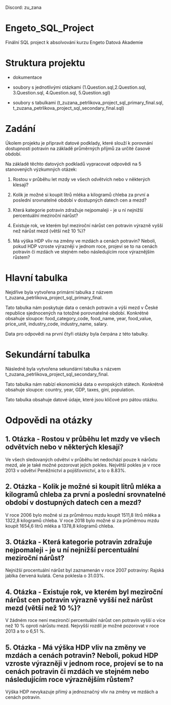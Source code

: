 Discord: zu_zana

# Engeto_SQL_Project
Finální SQL project k absolvování kurzu Engeto Datová Akademie


# Struktura projektu

- dokumentace

- soubory s jednotlivými otázkami (1.Question.sql,2.Question.sql, 3.Question.sql, 4.Question.sql, 5.Question.sgl)

- soubory s tabulkami (t_zuzana_petrlikova_project_sql_primary_final.sql, t_zuzana_petrlikova_project_sql_secondary_final.sql)


# Zadání

Úkolem projektu je připravit datové podklady, které slouží k porovnání dostupnosti potravin na základě průměrných příjmů za určité časové období.

Na základě těchto datových podkladů vypracovat odpovědi na 5 stanovených výzkumných otázek:

1) Rostou v průběhu let mzdy ve všech odvětvích nebo v některých klesají?

2) Kolik je možné si koupit litrů mléka a kilogramů chleba za první a poslední srovnatelné období v dostupných datech cen a mezd?

3) Která kategorie potravin zdražuje nejpomaleji - je u ní nejnižší percentuální meziroční nárůst?
 
4) Existuje rok, ve kterém byl meziroční nárůst cen potravin výrazně vyšší než nárůst mezd (větší než 10 %)?

5) Má výška HDP vliv na změny ve mzdách a cenách potravin? Neboli, pokud HDP vzroste výrazněji v jednom roce, projeví se to na cenách potravin či mzdách ve stejném nebo následujícím roce výraznějším růstem?



# Hlavní tabulka

Nejdříve byla vytvořena primární tabulka z názvem t_zuzana_petrlikova_project_sql_primary_final. 

Tato tabulka nám poskytuje data o cenách potravin a výši mezd v České republice sjednocených na totožné porovnatelné období.
Konkrétné obsahuje sloupce: food_category_code, food_name, year, food_value, price_unit, industry_code, industry_name, salary.

Data pro odpovědi na první čtyři otázky byla čerpána z této tabulky.



# Sekundární tabulka

Následně byla vytvořena sekundární tabulka s názvem t_zuzana_petrlikova_project_sql_secondary_final.

Tato tabulka nám nabízí ekonomická data o evropských státech. Konkrétně obsahuje sloupce: country, year, GDP, taxes, gini, population.

Tato tabulka obsahuje datové údaje, které jsou klíčové pro pátou otázku.


# Odpovědi na otázky
## 1. Otázka -  Rostou v průběhu let mzdy ve všech odvětvích nebo v některých klesají?

Ve všech sledovaných odvětví v průběhu let nedochází pouze k nárůstu mezd, ale je také možné pozorovat jejich pokles. 
Největší pokles je v roce 2013 v odvětví Peněžnictví a pojišťovnictví, a to o 8.83%.
 

## 2. Otázka - Kolik je možné si koupit litrů mléka a kilogramů chleba za první a poslední srovnatelné období v dostupných datech cen a mezd?

V roce 2006 bylo možné si za průměrnou mzdu koupit 1511,8 litrů mléka a 1322,8 kilogramů chleba.
V roce 2018 bylo možné si za průměrnou mzdu koupit 1654,6 litrů mléka a 1378,8 kilogramů chleba.


## 3. Otázka - Která kategorie potravin zdražuje nejpomaleji - je u ní nejnižší percentuální meziroční nárůst?

Nejnižší procentuální nárůst byl zaznamenán v roce 2007 potraviny: Rajská jablka červená kulatá. 
Cena poklesla o 31.03%.


## 4. Otázka - Existuje rok, ve kterém byl meziroční nárůst cen potravin výrazně vyšší než nárůst mezd (větší než 10 %)?

V žádném roce není mezirončí percentuální nárůst cen potravin vyšší o více než 10 % oproti nárůstu mezd. 
Nejvyšší rozdíl je možné pozorovat v roce 2013 a to o 6,51 %.


## 5. Otázka - Má výška HDP vliv na změny ve mzdách a cenách potravin? Neboli, pokud HDP vzroste výrazněji v jednom roce, projeví se to na cenách potravin či mzdách ve stejném nebo následujícím roce výraznějším růstem?

Výška HDP nevykazuje přímý a jednoznačný vliv na změny ve mzdách a cenách potravin.


